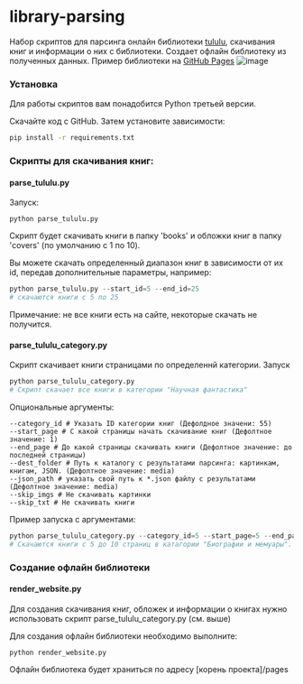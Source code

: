 # library-parsing
Набор скриптов для парсинга онлайн библиотеки [tululu](https://tululu.org/), скачивания книг и информации о них с библиотеки. Создает офлайн библиотеку из полученных данных. Пример библиотеки на [GitHub Pages](https://evgen4ikrus.github.io/library-parsing/pages/index3.html)
![image](https://user-images.githubusercontent.com/67272160/187503357-c7b49063-b1c2-43ab-adff-10cd293acafb.png)

### Установка
Для работы скриптов вам понадобится Python третьей версии.

Скачайте код с GitHub. Затем установите зависимости:

```sh
pip install -r requirements.txt
```
### Скрипты для скачивания книг:
#### parse_tululu.py
Запуск:
```
python parse_tululu.py
```
Скрипт будет скачивать книги в папку 'books' и обложки книг в папку 'covers' (по умолчанию с 1 по 10).

Вы можете скачать определенный диапазон книг в зависимости от их id, передав дополнительные параметры, например:
``` python
python parse_tululu.py --start_id=5 --end_id=25
# скачаются книги с 5 по 25
```
Примечание: не все книги есть на сайте, некоторые скачать не получится.
#### parse_tululu_category.py
Скрипт скачивает книги страницами по определеннй категории.
Запуск 
``` python
python parse_tululu_category.py
# Скрипт скачает все книги в категории "Научная фантастика"
```

Опциональные аргументы:
```
--category_id # Указать ID категории книг (Дефолдное значени: 55)
--start_page # С какой страницы начать скачивание книг (Дефолтное значение: 1) 
--end_page # До какой страницы скачивать книги (Дефолтное значение: до последней страницы) 
--dest_folder # Путь к каталогу с результатами парсинга: картинкам, книгам, JSON. (Дефолтное значение: media)
--json_path # указать свой путь к *.json файлу с результатами (Дефолтное значение: media)
--skip_imgs # Не скачивать картинки  
--skip_txt # Не скачивать книги 
```
Пример запуска с аргументами:
``` python
python parse_tululu_category.py --category_id=5 --start_page=5 --end_page=10 --skip_imgs
# Скачаются книги с 5 до 10 страниц в катагории "Биографии и мемуары". Картинки не скачаются.
```
### Создание офлайн библиотеки
#### render_website.py
Для создания скачивания книг, обложек и информации о книгах нужно использовать скрипт parse_tululu_category.py (см. выше)

Для создания офлайн библиотеки необходимо выполните:
```
python render_website.py
```
Офлайн библиотека будет храниться по адресу [корень проекта]/pages

